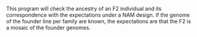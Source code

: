This program will check the ancestry of an F2 individual and its correspondence with the expectations under a NAM design. If the genome of the founder line per family are known, the expectations are that the F2 is a mosaic of the founder genomes.
